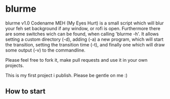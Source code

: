 # blurme

blurme v1.0 Codename MEH (My Eyes Hurt) is a small script which will blur your feh set background if any window, or rofi is open. Furthermore there are some switches wich can be found, when calling 'blurme -h'. It allows setting a custom directory (-d), adding (-a) a new program, which will start the transition, setting the transition time (-t), and finally one which will draw some output (-v) to the commandline.

Please feel free to fork it, make pull requests and use it in your own projects.

This is my first project i publish. Please be gentle on me :)

<h2>How to start</h2>


